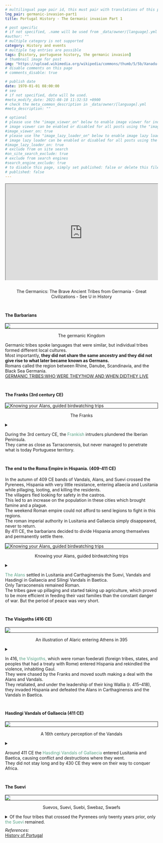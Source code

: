 ```yaml
---
# multilingual page pair id, this must pair with translations of this page. (This name must be unique)
lng_pair: germanic-invasion-part1
title: Portugal History - The Germanic invasion Part 1

# post specific
# if not specified, .name will be used from _data/owner/[language].yml
#author: ""
# multiple category is not supported
category: History and events
# multiple tag entries are possible
tags: [history, portuguese history, the germanic invasion]
# thumbnail image for post
img: "https://upload.wikimedia.org/wikipedia/commons/thumb/5/5b/Xanadu-House-in-Kissimmee-Florida-1990.jpg/1536px-Xanadu-House-in-Kissimmee-Florida-1990.jpg"
# disable comments on this page
# comments_disable: true

# publish date
date: 1970-01-01 08:00:00
# seo
# if not specified, date will be used.
#meta_modify_date: 2021-08-10 11:32:53 +0900
# check the meta_common_description in _data/owner/[language].yml
#meta_description: ""

# optional
# please use the "image_viewer_on" below to enable image viewer for individual pages or posts (_posts/ or [language]/_posts folders).
# image viewer can be enabled or disabled for all posts using the "image_viewer_posts: true" setting in _data/conf/main.yml.
#image_viewer_on: true
# please use the "image_lazy_loader_on" below to enable image lazy loader for individual pages or posts (_posts/ or [language]/_posts folders).
# image lazy loader can be enabled or disabled for all posts using the "image_lazy_loader_posts: true" setting in _data/conf/main.yml.
#image_lazy_loader_on: true
# exclude from on site search
#on_site_search_exclude: true
# exclude from search engines
#search_engine_exclude: true
# to disable this page, simply set published: false or delete this file
# published: false
---
```


<style>
    container{
              float:left;
			  width:100%;
			  margin-bottom: 10px;			                
             }
	image-container{
		width: 30%;
		float:left;
		border: hidden; 
		margin: 20px;
	}
	img{
		object-fit:contain;	  	
	}
    container-text{	
       /* width: 40%; 
        margin-left: 5px;*/
        display: block;
        margin-top: 20px; 
        padding-top: 1 px;
        /* border: solid 1px; */
	}

    ol{
        list-style-type: upper-roman;
        
    }

   /* used as <p class="vertical"></p> instead I can also use <blockquote> 
     or > in md
      */
    video-container{   
		width: 60%;
		float:left;
		border: hidden; 
		margin: 20px;
    }

    iframe{
       position: relative; 
        top: 0; 
        left: 0; 
        width: 100%; 
        height: 100%; 
        object-fit-contain;
    }


	.vertical{
    border-left: 4px solid;
    border-right: 4px solid;
    border-radius: 25px;
    color: blue;
    background-color: #111111;
	margin;0 0 0 -3;
    padding:0 0 0 1em

  }
  vertical-text{
	color: #bbbbbb;
  
  font-family: cursive;
  }
    /* frames text in middle of page */
  framed-text{
    display:block;
    border:inset;
    width:90%;
    margin:0.5em auto 0.5em auto;
    padding:0.5em;
  }
/** on hover paragraph **/
  .my-p{
        display:inline;
        color:#5ba487;
  }
  .my-p:hover{
    text-decoration: underline;
    cursor:pointer;
  }

</style>

<container>
<div
  style="position: relative; padding-bottom: 56.25%; padding-top: 35px; height: 0; margin-bottom: 2em; overflow: hidden; ">
  <iframe     style="position: absolute; top: 0; left: 0; width: 100%; height: 100%"
    src="https://www.youtube.com/embed/uKR6IMS4uxE?si=KHAhCtUfdkGpbRbp"
    title="YouTube video player" allowfullscreen >
  </iframe>
</div>
<p style="position: relative; text-align: center">The Germanics: The Brave Ancient Tribes from Germania - Great Civilizations - See U in History</p>
</container>
<container>
    <h4>The Barbarians</h4>
<div>
            <img style="display:block;margin-left:auto;margin-right:auto;border:solid 1px" src="https://medievalists.gumlet.io/wp-content/uploads/2019/03/Screen-Shot-2019-03-01-at-7.57.29-PM.png">
            <p style="text-align:center">The germanic Kingdom</p>
         </div>
<p>
 Germanic tribes spoke languages that were similar, but individual tribes formed different local cultures.<br> 
Most importantly, <strong>they did not share the same ancestry and they did not give rise to what later became known as Germans.</strong><br>
Romans called the region between Rhine, Danube, Scandinavia, and the Black Sea Germania.<br>
<a href="https://www.smb.museum/fileadmin/website/Bildung_Vermittlung/06_Schulen_Kindertageseinrichtungen/Unterrichtsmaterialien_Germanen/Englisch/210325_SMB-Germanic-tribes_Educational-materials_Who%20where%20They_engl_C.pdf">GERMANIC TRIBES:WHO WERE THEY?HOW AND WHEN DIDTHEY LIVE</a>
</p>
</container>
<container>
    <h4>The Franks (3rd century CE)</h4>
     <div>
            <img style="display:block;margin-left:auto;margin-right:auto;border:solid 1px" src="https://upload.wikimedia.org/wikipedia/commons/thumb/2/20/A.D._400-600%2C_Franks_-_025_-_Costumes_of_All_Nations_%281882%29.JPG/800px-A.D._400-600%2C_Franks_-_025_-_Costumes_of_All_Nations_%281882%29.JPG" alt="Knowing your Alans, guided birdwatching trips">
            <p style="text-align:center">The Franks</p>
         </div>
    <details>
    <summary>
    <p>
    During the 3rd century CE, the <span class="my-p">Frankish</span> intruders plundered the Iberian Peninsula.<br> 
    They came as close as Tarraconensis, but never managed to penetrate what is today Portuguese territory.<br>
    </p>
    </summary>
    <framed-text>
    The Franks were a western European people during the Roman Empire and Early Middle Ages.<br>
    They began as a Germanic people who lived near the Lower Rhine, on the northern continental frontier of the empire.<br>
    They subsequently expanded their power and influence during the Middle Ages, until much of the population of western Europe, particularly in and near France, were commonly described as Franks, for example in the context of their joint efforts during the Crusades starting in the 11th century.<br>
    This expansion came about because the romanized Frankish dynasties based within the collapsing Western Roman Empire first became the rulers of the whole region between the rivers Loire and Rhine, and then subsequently imposed power over many other post-Roman kingdoms both inside and outside the old empire.<br>
    <a href="https://en.wikipedia.org/wiki/Franks">Franks</a>
    </framed-text>
    </details>
</container>
<container>
    <h4>The end to the Roma Empire in Hispania. (409-411 CE)</h4>
    <p>
        In the autumn of 409 CE bands of Vandals, Alans, and Suevi crossed the Pyrenees, Hispania with very little resistance, entering allaecia and Lusitania while pillaging, looting, and killing the residents.<br>
        The villagers fled looking for safety in the castros.<br>
        This led to an increase on the population in these cities which brought famine and a plague.<br>
        The weekend Roman empire could not afford to send legions to fight in this regions.<br> 
        The  roman imperial authority in Lusitania and Gallaecia simply disappeared, never to return.<br>
        By 411 CE, the barbarians decided to divide Hispania among themselves and permanently settle there.
    </p>
        <div>
            <img style="display:block;margin-left:auto;margin-right:auto;border:solid 1px" src="https://www.birdwatchingtrips.co.uk/Content/Uploaded/Images/BiggestTwitch/43304275-185f-4ec8-b27c-28208e75b4dc.jpg" alt="Knowing your Alans, guided birdwatching trips">
            <p style="text-align:center">Knowing your Alans, guided birdwatching trips</p>
         </div>
    <details>    
        <summary>
        <p>
        <span class="my-p">The Alans </span>settled in Lusitania and Carthaginensis the Suevi, Vandals and Hasdingi in Gallaecia and Silingi Vandals in Baetica.<br>
         Only Tarraconensis remained Roman.<br>
        The tribes gave up pillaging and started taking up agriculture, which proved to be more efficient in feeding their vast families than the constant danger of war. But the period of peace was very short.    
        </p>
        </summary>
        <framed-text>
        <p>
        The Alans were an ancient Iranian tribe mentioned in the first century AD by various classical authors such as Seneca (4 BC – AD 65) and Ptolemy (AD 100–170).<br>
        In the early history of the Alans, they appeared as a nomadic people who were especially renowned for their cavalry.<br>
        <a href="https://www.medievalists.net/2018/03/who-were-the-alans/">Who Were the Alans?</a>
        </p>
        </framed-text>
    </details>
</container>
<container>
    <h4>The Visigoths (416 CE)</h4> 
        <div>
            <img style="display:block;margin-left:auto;margin-right:auto;border:solid 1px" src="https://assets.editorial.aetnd.com/uploads/2018/05/Goths-GettyImages-78981029.jpg">
            <p style="text-align:center">An illustration of Alaric entering Athens in 395</p>
         </div>
    <details>
        <summary>
        <p>
        In 416,<span class="my-p"> the Visigoths,</span> which were roman foederati (foreign tribes, states, and peoples that had a treaty with Rome) entered Hispania and rekindled the violence, inhabiting Gaul.<br>
        They were chased by the Franks and moved south making a deal with the Alans and Vandals.<br>
        They retaliated, and under the leadership of their king Wallia (r. 415–418), they invaded Hispania and defeated the Alans in Carthaginensis and the Vandals in Baetica.    
        </p>
        </summary>
        <framed-text>
        <p>
        The Visigoths were a Germanic people united under the rule of a king and living within the Roman Empire during late antiquity.<br>
        The Visigoths first appeared in the Balkans, as a Roman-allied barbarian[1] military group united under the command of Alaric.<br>
        They did not settle in the region but left after their kings in 418 CE back to Gaul.<br>
        <a href="https://en.wikipedia.org/wiki/Visigoths">Visigoths</a>
        </p>
        </framed-text>
    </details>
</container>
<container>
    <h4>Hasdingi Vandals of Gallaecia (411 CE)</h4>
         <div>
            <img style="display:block;margin-left:auto;margin-right:auto;border:solid 1px" src="https://upload.wikimedia.org/wikipedia/commons/thumb/4/4a/Archive-ugent-be-79D46426-CC9D-11E3-B56B-4FBAD43445F2_DS-213_%28cropped%29.jpg/150px-Archive-ugent-be-79D46426-CC9D-11E3-B56B-4FBAD43445F2_DS-213_%28cropped%29.jpg">
            <p style="text-align:center">A 16th century perception of the Vandals</p>
         </div>
    <details>       
        <summary>
        <p>
        Around 411 CE the <span class="my-p">Hasdingi Vandals of Gallaecia</span> entered Lusitania and Baetica, causing  conflict and destructions where they went.<br>
        They did not stay long and by 430 CE they were on their way to conquer Africa.<br>
        </p>
        </summary>
        <framed-text>
        <p>
        The Hasdingi were one of the Vandal peoples of the Roman era.<br>
        The Vandals were Germanic peoples, who are believed to have spoken an East Germanic language, and were first reported during the first centuries of the Roman empire in the area which is now Poland, eastern Germany, the Czech Republic, and Slovakia.<br>
        Famously, the Hasdingi led a successful invasion of Roman North Africa, creating a kingdom with its capital at Carthage in what is now Tunisia.<br>
        <a href="https://en.wikipedia.org/wiki/Hasdingi">Hasdingi</a>        
        </p>
        </framed-text>
    </details>
</container>
<container>
    <h4>The Suevi</h4>    
        <div>
            <img style="display:block;margin-left:auto;margin-right:auto;border:solid 1px" src="https://blogger.googleusercontent.com/img/b/R29vZ2xl/AVvXsEiOlqmHUX0v1qsWGFJY5oaIwK-Pk2Qw2pia7YquB-SExqcqucsticSS7p3T-7PIgkD9l_oshrNi4hZHluJZ0A_v3R2ElltERz1c8_n_1hN-ZvJ9btQQUwCF656TWBU9Zaqm8RlMSg/s1600/tumblr_lbwgl3K4231qer9b0o1_500.jpg">
            <p style="text-align:center">Suevos, Suevi, Suebi, Swebaz, Swaefs</p>
         </div>
<details>
    <summary>
    Of the four tribes that crossed the Pyrenees only twenty years prior, only <span class="my-p">the Suevi</span> remained.
    </summary>
    <framed-text>
    <p>
    The Suebi (also spelled Suevi) or Suebians were a large group of Germanic peoples originally from the Elbe river region in what is now Germany and the Czech Republic.<br>
    In the early Roman era they included many peoples with their own names such as the Marcomanni, Quadi, Hermunduri, Semnones, and Lombards.<br>
    New groupings formed later, such as the Alamanni and Bavarians, and two kingdoms in the Migration Period were simply referred to as Suebian.<br>
    <a href="https://en.wikipedia.org/wiki/Suebi">Suebi</a> 
    </p>
    </framed-text>
</details>
</container>
<container>
<i>References:</i><br>
<a href="https://www.amazon.com/History-Portugal-Captivating-Portuguese-Countries/dp/1637165579">History of Portugal</a><br>
</container>
